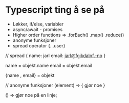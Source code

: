 # Typescript ting å se på

* Løkker, if/else, variabler
* async/await - promises
* Higher order functions => .forEach() .map() .reduce()
* anonyme funksjoner
* spread operator {...user}


// spread
{
    name: jarl
    email: jarl@fgjkdalpf.-no
}

name = objekt.name
email = objekt.email

{name , email} = objekt

// anonyme funksjoner
(element) => {
    gjør noe
}

() => gjør noe på en linje;


